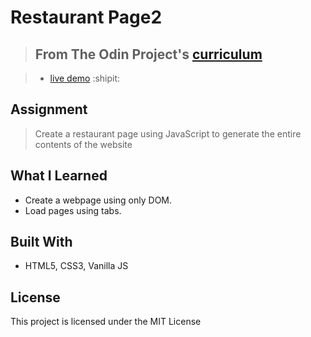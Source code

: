 # Restaurant Page2

> ## From The Odin Project's [curriculum](https://www.theodinproject.com/courses/javascript/lessons/restaurant-page)

> - [live demo](https://hwd-swd.github.io/restaurant-page2/) :shipit:

## Assignment
> Create a restaurant page using JavaScript to generate the entire contents of the website

## What I Learned
* Create a webpage using only DOM.
* Load pages using tabs.

## Built With
* HTML5, CSS3, Vanilla JS

## License
This project is licensed under the MIT License


